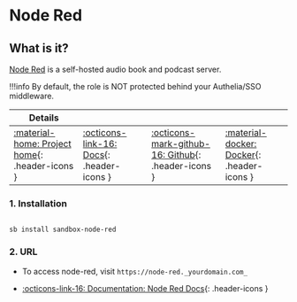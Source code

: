 # Node Red

## What is it?

[Node Red](https://www.node-red.org/) is a self-hosted audio book and podcast server.

!!!info
    By default, the role is NOT protected behind your Authelia/SSO middleware.

| Details     |             |             |             |
|-------------|-------------|-------------|-------------|
| [:material-home: Project home](https://www.node-red.org/){: .header-icons } | [:octicons-link-16: Docs](https://www.node-red.org/docs){: .header-icons } | [:octicons-mark-github-16: Github](https://github.com/advplyr/node-red-web){: .header-icons } | [:material-docker: Docker](https://hub.docker.com/r/advplyr/node-red){: .header-icons }|

### 1. Installation

``` shell

sb install sandbox-node-red

```

### 2. URL

- To access node-red, visit `https://node-red._yourdomain.com_`

- [:octicons-link-16: Documentation: Node Red Docs](https://www.node-red.org/docs){: .header-icons }
